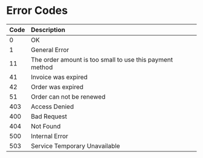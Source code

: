 # Error Codes

| Code | Description |
| :--- | :--- |
| 0 | OK |
| 1 | General Error |
| 11 | The order amount is too small to use this payment method |
| 41 | Invoice was expired |
| 42 | Order was expired |
| 51 | Order can not be renewed |
| 403 | Access Denied |
| 400 | Bad Request |
| 404 | Not Found |
| 500 | Internal Error |
| 503 | Service Temporary Unavailable |
